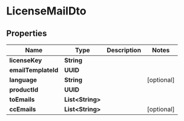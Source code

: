

# LicenseMailDto


## Properties

| Name | Type | Description | Notes |
|------------ | ------------- | ------------- | -------------|
|**licenseKey** | **String** |  |  |
|**emailTemplateId** | **UUID** |  |  |
|**language** | **String** |  |  [optional] |
|**productId** | **UUID** |  |  |
|**toEmails** | **List&lt;String&gt;** |  |  |
|**ccEmails** | **List&lt;String&gt;** |  |  [optional] |



